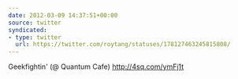 ```yaml
---
date: 2012-03-09 14:37:51+00:00
source: twitter
syndicated:
- type: twitter
  url: https://twitter.com/roytang/statuses/178127463245815808/
---
```


Geekfightin' (@ Quantum Cafe) http://4sq.com/ymFj1t